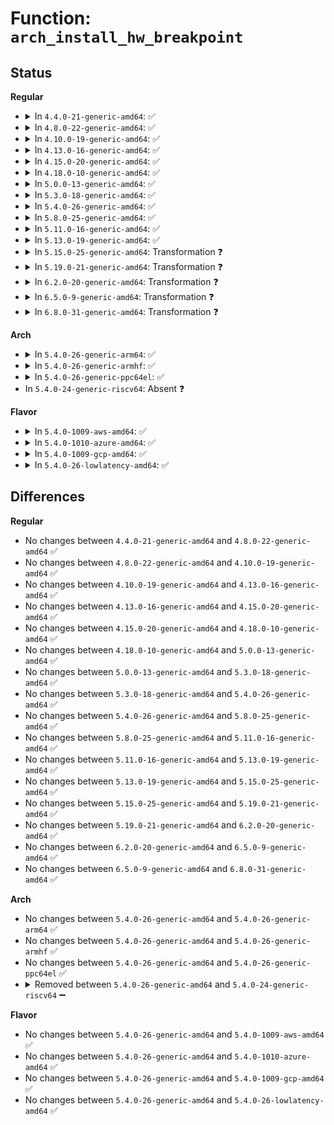 # Function: <code>arch_install_hw_breakpoint</code>

## Status
<b>Regular</b>
<ul>
<li>
<details>
<summary>In <code>4.4.0-21-generic-amd64</code>: ✅</summary>

```c
int arch_install_hw_breakpoint(struct perf_event * bp)
```

```json
{
  "name": "arch_install_hw_breakpoint",
  "collision_type": "Unique Global",
  "inline_type": "No",
  "funcs": [
    {
      "addr": 18446744071579070736,
      "name": "arch_install_hw_breakpoint",
      "external": true,
      "loc": "arch/x86/kernel/hw_breakpoint.c:105",
      "file": "arch/x86/kernel/hw_breakpoint.c",
      "inline": "seen, unknown",
      "caller_inline": [],
      "caller_func": [
        "arch/x86/kernel/kgdb.c:kgdb_correct_hw_break",
        "kernel/events/hw_breakpoint.c:hw_breakpoint_add"
      ]
    }
  ],
  "symbols": [
    {
      "addr": 18446744071579070736,
      "name": "arch_install_hw_breakpoint",
      "section": ".text",
      "bind": "STB_GLOBAL",
      "size": 294
    }
  ]
}
```
</details>
</li>
<li>
<details>
<summary>In <code>4.8.0-22-generic-amd64</code>: ✅</summary>

```c
int arch_install_hw_breakpoint(struct perf_event * bp)
```

```json
{
  "name": "arch_install_hw_breakpoint",
  "collision_type": "Unique Global",
  "inline_type": "No",
  "funcs": [
    {
      "addr": 18446744071579067168,
      "name": "arch_install_hw_breakpoint",
      "external": true,
      "loc": "arch/x86/kernel/hw_breakpoint.c:106",
      "file": "arch/x86/kernel/hw_breakpoint.c",
      "inline": "seen, unknown",
      "caller_inline": [],
      "caller_func": [
        "arch/x86/kernel/kgdb.c:kgdb_correct_hw_break",
        "kernel/events/hw_breakpoint.c:hw_breakpoint_add"
      ]
    }
  ],
  "symbols": [
    {
      "addr": 18446744071579067168,
      "name": "arch_install_hw_breakpoint",
      "section": ".text",
      "bind": "STB_GLOBAL",
      "size": 306
    }
  ]
}
```
</details>
</li>
<li>
<details>
<summary>In <code>4.10.0-19-generic-amd64</code>: ✅</summary>

```c
int arch_install_hw_breakpoint(struct perf_event * bp)
```

```json
{
  "name": "arch_install_hw_breakpoint",
  "collision_type": "Unique Global",
  "inline_type": "No",
  "funcs": [
    {
      "addr": 18446744071579066432,
      "name": "arch_install_hw_breakpoint",
      "external": true,
      "loc": "arch/x86/kernel/hw_breakpoint.c:106",
      "file": "arch/x86/kernel/hw_breakpoint.c",
      "inline": "seen, unknown",
      "caller_inline": [],
      "caller_func": [
        "arch/x86/kernel/kgdb.c:kgdb_correct_hw_break",
        "kernel/events/hw_breakpoint.c:hw_breakpoint_add"
      ]
    }
  ],
  "symbols": [
    {
      "addr": 18446744071579066432,
      "name": "arch_install_hw_breakpoint",
      "section": ".text",
      "bind": "STB_GLOBAL",
      "size": 306
    }
  ]
}
```
</details>
</li>
<li>
<details>
<summary>In <code>4.13.0-16-generic-amd64</code>: ✅</summary>

```c
int arch_install_hw_breakpoint(struct perf_event * bp)
```

```json
{
  "name": "arch_install_hw_breakpoint",
  "collision_type": "Unique Global",
  "inline_type": "No",
  "funcs": [
    {
      "addr": 18446744071579058112,
      "name": "arch_install_hw_breakpoint",
      "external": true,
      "loc": "arch/x86/kernel/hw_breakpoint.c:106",
      "file": "arch/x86/kernel/hw_breakpoint.c",
      "inline": "seen, unknown",
      "caller_inline": [],
      "caller_func": [
        "arch/x86/kernel/kgdb.c:kgdb_correct_hw_break",
        "kernel/events/hw_breakpoint.c:hw_breakpoint_add"
      ]
    }
  ],
  "symbols": [
    {
      "addr": 18446744071579058112,
      "name": "arch_install_hw_breakpoint",
      "section": ".text",
      "bind": "STB_GLOBAL",
      "size": 383
    }
  ]
}
```
</details>
</li>
<li>
<details>
<summary>In <code>4.15.0-20-generic-amd64</code>: ✅</summary>

```c
int arch_install_hw_breakpoint(struct perf_event * bp)
```

```json
{
  "name": "arch_install_hw_breakpoint",
  "collision_type": "Unique Global",
  "inline_type": "No",
  "funcs": [
    {
      "addr": 18446744071579067152,
      "name": "arch_install_hw_breakpoint",
      "external": true,
      "loc": "arch/x86/kernel/hw_breakpoint.c:106",
      "file": "arch/x86/kernel/hw_breakpoint.c",
      "inline": "seen, unknown",
      "caller_inline": [],
      "caller_func": [
        "arch/x86/kernel/kgdb.c:kgdb_correct_hw_break",
        "kernel/events/hw_breakpoint.c:hw_breakpoint_add"
      ]
    }
  ],
  "symbols": [
    {
      "addr": 18446744071579067152,
      "name": "arch_install_hw_breakpoint",
      "section": ".text",
      "bind": "STB_GLOBAL",
      "size": 397
    }
  ]
}
```
</details>
</li>
<li>
<details>
<summary>In <code>4.18.0-10-generic-amd64</code>: ✅</summary>

```c
int arch_install_hw_breakpoint(struct perf_event * bp)
```

```json
{
  "name": "arch_install_hw_breakpoint",
  "collision_type": "Unique Global",
  "inline_type": "No",
  "funcs": [
    {
      "addr": 18446744071579071360,
      "name": "arch_install_hw_breakpoint",
      "external": true,
      "loc": "arch/x86/kernel/hw_breakpoint.c:106",
      "file": "arch/x86/kernel/hw_breakpoint.c",
      "inline": "seen, unknown",
      "caller_inline": [],
      "caller_func": [
        "arch/x86/kernel/kgdb.c:kgdb_correct_hw_break",
        "kernel/events/hw_breakpoint.c:hw_breakpoint_add",
        "kernel/events/hw_breakpoint.c:hw_breakpoint_add"
      ]
    }
  ],
  "symbols": [
    {
      "addr": 18446744071579071360,
      "name": "arch_install_hw_breakpoint",
      "section": ".text",
      "bind": "STB_GLOBAL",
      "size": 400
    }
  ]
}
```
</details>
</li>
<li>
<details>
<summary>In <code>5.0.0-13-generic-amd64</code>: ✅</summary>

```c
int arch_install_hw_breakpoint(struct perf_event * bp)
```

```json
{
  "name": "arch_install_hw_breakpoint",
  "collision_type": "Unique Global",
  "inline_type": "No",
  "funcs": [
    {
      "addr": 18446744071579075984,
      "name": "arch_install_hw_breakpoint",
      "external": true,
      "loc": "arch/x86/kernel/hw_breakpoint.c:106",
      "file": "arch/x86/kernel/hw_breakpoint.c",
      "inline": "seen, unknown",
      "caller_inline": [],
      "caller_func": [
        "arch/x86/kernel/kgdb.c:kgdb_correct_hw_break",
        "kernel/events/hw_breakpoint.c:hw_breakpoint_add",
        "kernel/events/hw_breakpoint.c:hw_breakpoint_add"
      ]
    }
  ],
  "symbols": [
    {
      "addr": 18446744071579075984,
      "name": "arch_install_hw_breakpoint",
      "section": ".text",
      "bind": "STB_GLOBAL",
      "size": 400
    }
  ]
}
```
</details>
</li>
<li>
<details>
<summary>In <code>5.3.0-18-generic-amd64</code>: ✅</summary>

```c
int arch_install_hw_breakpoint(struct perf_event * bp)
```

```json
{
  "name": "arch_install_hw_breakpoint",
  "collision_type": "Unique Global",
  "inline_type": "No",
  "funcs": [
    {
      "addr": 18446744071579085616,
      "name": "arch_install_hw_breakpoint",
      "external": true,
      "loc": "arch/x86/kernel/hw_breakpoint.c:94",
      "file": "arch/x86/kernel/hw_breakpoint.c",
      "inline": "seen, unknown",
      "caller_inline": [],
      "caller_func": [
        "arch/x86/kernel/kgdb.c:kgdb_correct_hw_break",
        "kernel/events/hw_breakpoint.c:hw_breakpoint_add",
        "kernel/events/hw_breakpoint.c:hw_breakpoint_add"
      ]
    }
  ],
  "symbols": [
    {
      "addr": 18446744071579085616,
      "name": "arch_install_hw_breakpoint",
      "section": ".text",
      "bind": "STB_GLOBAL",
      "size": 400
    }
  ]
}
```
</details>
</li>
<li>
<details>
<summary>In <code>5.4.0-26-generic-amd64</code>: ✅</summary>

```c
int arch_install_hw_breakpoint(struct perf_event * bp)
```

```json
{
  "name": "arch_install_hw_breakpoint",
  "collision_type": "Unique Global",
  "inline_type": "No",
  "funcs": [
    {
      "addr": 18446744071579087616,
      "name": "arch_install_hw_breakpoint",
      "external": true,
      "loc": "arch/x86/kernel/hw_breakpoint.c:94",
      "file": "arch/x86/kernel/hw_breakpoint.c",
      "inline": "seen, unknown",
      "caller_inline": [],
      "caller_func": [
        "arch/x86/kernel/kgdb.c:kgdb_correct_hw_break",
        "kernel/events/hw_breakpoint.c:hw_breakpoint_add",
        "kernel/events/hw_breakpoint.c:hw_breakpoint_add"
      ]
    }
  ],
  "symbols": [
    {
      "addr": 18446744071579087616,
      "name": "arch_install_hw_breakpoint",
      "section": ".text",
      "bind": "STB_GLOBAL",
      "size": 400
    }
  ]
}
```
</details>
</li>
<li>
<details>
<summary>In <code>5.8.0-25-generic-amd64</code>: ✅</summary>

```c
int arch_install_hw_breakpoint(struct perf_event * bp)
```

```json
{
  "name": "arch_install_hw_breakpoint",
  "collision_type": "Unique Global",
  "inline_type": "No",
  "funcs": [
    {
      "addr": 18446744071579099712,
      "name": "arch_install_hw_breakpoint",
      "external": true,
      "loc": "arch/x86/kernel/hw_breakpoint.c:96",
      "file": "arch/x86/kernel/hw_breakpoint.c",
      "inline": "seen, unknown",
      "caller_inline": [],
      "caller_func": [
        "arch/x86/kernel/kgdb.c:kgdb_correct_hw_break",
        "kernel/events/hw_breakpoint.c:hw_breakpoint_add",
        "kernel/events/hw_breakpoint.c:hw_breakpoint_add"
      ]
    }
  ],
  "symbols": [
    {
      "addr": 18446744071579099712,
      "name": "arch_install_hw_breakpoint",
      "section": ".text",
      "bind": "STB_GLOBAL",
      "size": 282
    }
  ]
}
```
</details>
</li>
<li>
<details>
<summary>In <code>5.11.0-16-generic-amd64</code>: ✅</summary>

```c
int arch_install_hw_breakpoint(struct perf_event * bp)
```

```json
{
  "name": "arch_install_hw_breakpoint",
  "collision_type": "Unique Global",
  "inline_type": "No",
  "funcs": [
    {
      "addr": 18446744071579099888,
      "name": "arch_install_hw_breakpoint",
      "external": true,
      "loc": "arch/x86/kernel/hw_breakpoint.c:96",
      "file": "arch/x86/kernel/hw_breakpoint.c",
      "inline": "seen, unknown",
      "caller_inline": [],
      "caller_func": [
        "arch/x86/kernel/kgdb.c:kgdb_correct_hw_break",
        "kernel/events/hw_breakpoint.c:hw_breakpoint_add",
        "kernel/events/hw_breakpoint.c:hw_breakpoint_add"
      ]
    }
  ],
  "symbols": [
    {
      "addr": 18446744071579099888,
      "name": "arch_install_hw_breakpoint",
      "section": ".text",
      "bind": "STB_GLOBAL",
      "size": 282
    }
  ]
}
```
</details>
</li>
<li>
<details>
<summary>In <code>5.13.0-19-generic-amd64</code>: ✅</summary>

```c
int arch_install_hw_breakpoint(struct perf_event * bp)
```

```json
{
  "name": "arch_install_hw_breakpoint",
  "collision_type": "Unique Global",
  "inline_type": "No",
  "funcs": [
    {
      "addr": 18446744071579106352,
      "name": "arch_install_hw_breakpoint",
      "external": true,
      "loc": "arch/x86/kernel/hw_breakpoint.c:96",
      "file": "arch/x86/kernel/hw_breakpoint.c",
      "inline": "seen, unknown",
      "caller_inline": [],
      "caller_func": [
        "arch/x86/kernel/kgdb.c:kgdb_correct_hw_break",
        "kernel/events/hw_breakpoint.c:hw_breakpoint_add",
        "kernel/events/hw_breakpoint.c:hw_breakpoint_add"
      ]
    }
  ],
  "symbols": [
    {
      "addr": 18446744071579106352,
      "name": "arch_install_hw_breakpoint",
      "section": ".text",
      "bind": "STB_GLOBAL",
      "size": 271
    }
  ]
}
```
</details>
</li>
<li>
<details>
<summary>In <code>5.15.0-25-generic-amd64</code>: Transformation ❓</summary>

```c
int arch_install_hw_breakpoint(struct perf_event * bp)
```

```json
{
  "name": "arch_install_hw_breakpoint",
  "collision_type": "Unique Global",
  "inline_type": "No",
  "funcs": [
    {
      "addr": 0,
      "name": "arch_install_hw_breakpoint",
      "external": true,
      "loc": "arch/x86/kernel/hw_breakpoint.c:96",
      "file": "arch/x86/kernel/hw_breakpoint.c",
      "inline": "seen, unknown",
      "caller_inline": [],
      "caller_func": [
        "arch/x86/kernel/kgdb.c:kgdb_correct_hw_break",
        "kernel/events/hw_breakpoint.c:hw_breakpoint_add",
        "kernel/events/hw_breakpoint.c:hw_breakpoint_add"
      ]
    }
  ],
  "symbols": [
    {
      "addr": 18446744071592057146,
      "name": "arch_install_hw_breakpoint.cold",
      "section": ".text",
      "bind": "STB_LOCAL",
      "size": 20
    },
    {
      "addr": 18446744071579130720,
      "name": "arch_install_hw_breakpoint",
      "section": ".text",
      "bind": "STB_GLOBAL",
      "size": 360
    }
  ]
}
```
</details>
</li>
<li>
<details>
<summary>In <code>5.19.0-21-generic-amd64</code>: Transformation ❓</summary>

```c
int arch_install_hw_breakpoint(struct perf_event * bp)
```

```json
{
  "name": "arch_install_hw_breakpoint",
  "collision_type": "Unique Global",
  "inline_type": "No",
  "funcs": [
    {
      "addr": 0,
      "name": "arch_install_hw_breakpoint",
      "external": true,
      "loc": "arch/x86/kernel/hw_breakpoint.c:96",
      "file": "arch/x86/kernel/hw_breakpoint.c",
      "inline": "seen, unknown",
      "caller_inline": [],
      "caller_func": [
        "arch/x86/kernel/kgdb.c:kgdb_correct_hw_break",
        "kernel/events/hw_breakpoint.c:hw_breakpoint_add",
        "kernel/events/hw_breakpoint.c:hw_breakpoint_add"
      ]
    }
  ],
  "symbols": [
    {
      "addr": 18446744071593825255,
      "name": "arch_install_hw_breakpoint.cold",
      "section": ".text",
      "bind": "STB_LOCAL",
      "size": 20
    },
    {
      "addr": 18446744071579166432,
      "name": "arch_install_hw_breakpoint",
      "section": ".text",
      "bind": "STB_GLOBAL",
      "size": 364
    }
  ]
}
```
</details>
</li>
<li>
<details>
<summary>In <code>6.2.0-20-generic-amd64</code>: Transformation ❓</summary>

```c
int arch_install_hw_breakpoint(struct perf_event * bp)
```

```json
{
  "name": "arch_install_hw_breakpoint",
  "collision_type": "Unique Global",
  "inline_type": "No",
  "funcs": [
    {
      "addr": 0,
      "name": "arch_install_hw_breakpoint",
      "external": true,
      "loc": "arch/x86/kernel/hw_breakpoint.c:96",
      "file": "arch/x86/kernel/hw_breakpoint.c",
      "inline": "seen, unknown",
      "caller_inline": [],
      "caller_func": [
        "arch/x86/kernel/kgdb.c:kgdb_correct_hw_break",
        "kernel/events/hw_breakpoint.c:hw_breakpoint_add",
        "kernel/events/hw_breakpoint.c:hw_breakpoint_add"
      ]
    }
  ],
  "symbols": [
    {
      "addr": 18446744071595959515,
      "name": "arch_install_hw_breakpoint.cold",
      "section": ".text",
      "bind": "STB_LOCAL",
      "size": 20
    },
    {
      "addr": 18446744071579219088,
      "name": "arch_install_hw_breakpoint",
      "section": ".text",
      "bind": "STB_GLOBAL",
      "size": 364
    }
  ]
}
```
</details>
</li>
<li>
<details>
<summary>In <code>6.5.0-9-generic-amd64</code>: Transformation ❓</summary>

```c
int arch_install_hw_breakpoint(struct perf_event * bp)
```

```json
{
  "name": "arch_install_hw_breakpoint",
  "collision_type": "Unique Global",
  "inline_type": "No",
  "funcs": [
    {
      "addr": 0,
      "name": "arch_install_hw_breakpoint",
      "external": true,
      "loc": "arch/x86/kernel/hw_breakpoint.c:96",
      "file": "arch/x86/kernel/hw_breakpoint.c",
      "inline": "seen, unknown",
      "caller_inline": [],
      "caller_func": [
        "arch/x86/kernel/kgdb.c:kgdb_correct_hw_break",
        "kernel/events/hw_breakpoint.c:hw_breakpoint_add",
        "kernel/events/hw_breakpoint.c:hw_breakpoint_add"
      ]
    }
  ],
  "symbols": [
    {
      "addr": 18446744071596476884,
      "name": "arch_install_hw_breakpoint.cold",
      "section": ".text",
      "bind": "STB_LOCAL",
      "size": 20
    },
    {
      "addr": 18446744071579224528,
      "name": "arch_install_hw_breakpoint",
      "section": ".text",
      "bind": "STB_GLOBAL",
      "size": 363
    }
  ]
}
```
</details>
</li>
<li>
<details>
<summary>In <code>6.8.0-31-generic-amd64</code>: Transformation ❓</summary>

```c
int arch_install_hw_breakpoint(struct perf_event * bp)
```

```json
{
  "name": "arch_install_hw_breakpoint",
  "collision_type": "Unique Global",
  "inline_type": "No",
  "funcs": [
    {
      "addr": 0,
      "name": "arch_install_hw_breakpoint",
      "external": true,
      "loc": "arch/x86/kernel/hw_breakpoint.c:96",
      "file": "arch/x86/kernel/hw_breakpoint.c",
      "inline": "seen, unknown",
      "caller_inline": [],
      "caller_func": [
        "arch/x86/kernel/kgdb.c:kgdb_correct_hw_break",
        "kernel/events/hw_breakpoint.c:hw_breakpoint_add",
        "kernel/events/hw_breakpoint.c:hw_breakpoint_add"
      ]
    }
  ],
  "symbols": [
    {
      "addr": 18446744071597372669,
      "name": "arch_install_hw_breakpoint.cold",
      "section": ".text",
      "bind": "STB_LOCAL",
      "size": 20
    },
    {
      "addr": 18446744071579253392,
      "name": "arch_install_hw_breakpoint",
      "section": ".text",
      "bind": "STB_GLOBAL",
      "size": 363
    }
  ]
}
```
</details>
</li>
</ul>
<b>Arch</b>
<ul>
<li>
<details>
<summary>In <code>5.4.0-26-generic-arm64</code>: ✅</summary>

```c
int arch_install_hw_breakpoint(struct perf_event * bp)
```

```json
{
  "name": "arch_install_hw_breakpoint",
  "collision_type": "Unique Global",
  "inline_type": "No",
  "funcs": [
    {
      "addr": 18446603336490312200,
      "name": "arch_install_hw_breakpoint",
      "external": true,
      "loc": "arch/arm64/kernel/hw_breakpoint.c:288",
      "file": "arch/arm64/kernel/hw_breakpoint.c",
      "inline": "seen, unknown",
      "caller_inline": [],
      "caller_func": [
        "kernel/events/hw_breakpoint.c:hw_breakpoint_add",
        "kernel/events/hw_breakpoint.c:hw_breakpoint_add"
      ]
    }
  ],
  "symbols": [
    {
      "addr": 18446603336490312200,
      "name": "arch_install_hw_breakpoint",
      "section": ".text",
      "bind": "STB_GLOBAL",
      "size": 48
    }
  ]
}
```
</details>
</li>
<li>
<details>
<summary>In <code>5.4.0-26-generic-armhf</code>: ✅</summary>

```c
int arch_install_hw_breakpoint(struct perf_event * bp)
```

```json
{
  "name": "arch_install_hw_breakpoint",
  "collision_type": "Unique Global",
  "inline_type": "No",
  "funcs": [
    {
      "addr": 3224464200,
      "name": "arch_install_hw_breakpoint",
      "external": true,
      "loc": "arch/arm/kernel/hw_breakpoint.c:322",
      "file": "arch/arm/kernel/hw_breakpoint.c",
      "inline": "seen, unknown",
      "caller_inline": [],
      "caller_func": [
        "arch/arm/kernel/hw_breakpoint.c:hw_breakpoint_pending",
        "arch/arm/kernel/hw_breakpoint.c:hw_breakpoint_pending",
        "arch/arm/kernel/hw_breakpoint.c:hw_breakpoint_pending",
        "arch/arm/kernel/hw_breakpoint.c:hw_breakpoint_pending",
        "kernel/events/hw_breakpoint.c:hw_breakpoint_add"
      ]
    }
  ],
  "symbols": [
    {
      "addr": 3224464200,
      "name": "arch_install_hw_breakpoint",
      "section": ".text",
      "bind": "STB_GLOBAL",
      "size": 412
    }
  ]
}
```
</details>
</li>
<li>
<details>
<summary>In <code>5.4.0-26-generic-ppc64el</code>: ✅</summary>

```c
int arch_install_hw_breakpoint(struct perf_event * bp)
```

```json
{
  "name": "arch_install_hw_breakpoint",
  "collision_type": "Unique Global",
  "inline_type": "No",
  "funcs": [
    {
      "addr": 13835058055282394208,
      "name": "arch_install_hw_breakpoint",
      "external": true,
      "loc": "arch/powerpc/kernel/hw_breakpoint.c:54",
      "file": "arch/powerpc/kernel/hw_breakpoint.c",
      "inline": "seen, unknown",
      "caller_inline": [],
      "caller_func": [
        "kernel/events/hw_breakpoint.c:hw_breakpoint_add",
        "kernel/events/hw_breakpoint.c:hw_breakpoint_add"
      ]
    }
  ],
  "symbols": [
    {
      "addr": 13835058055282394208,
      "name": "arch_install_hw_breakpoint",
      "section": ".text",
      "bind": "STB_GLOBAL",
      "size": 104
    }
  ]
}
```
</details>
</li>
<li>
In <code>5.4.0-24-generic-riscv64</code>: Absent ❓
</li>
</ul>
<b>Flavor</b>
<ul>
<li>
<details>
<summary>In <code>5.4.0-1009-aws-amd64</code>: ✅</summary>

```c
int arch_install_hw_breakpoint(struct perf_event * bp)
```

```json
{
  "name": "arch_install_hw_breakpoint",
  "collision_type": "Unique Global",
  "inline_type": "No",
  "funcs": [
    {
      "addr": 18446744071579087968,
      "name": "arch_install_hw_breakpoint",
      "external": true,
      "loc": "arch/x86/kernel/hw_breakpoint.c:94",
      "file": "arch/x86/kernel/hw_breakpoint.c",
      "inline": "seen, unknown",
      "caller_inline": [],
      "caller_func": [
        "arch/x86/kernel/kgdb.c:kgdb_correct_hw_break",
        "kernel/events/hw_breakpoint.c:hw_breakpoint_add",
        "kernel/events/hw_breakpoint.c:hw_breakpoint_add"
      ]
    }
  ],
  "symbols": [
    {
      "addr": 18446744071579087968,
      "name": "arch_install_hw_breakpoint",
      "section": ".text",
      "bind": "STB_GLOBAL",
      "size": 400
    }
  ]
}
```
</details>
</li>
<li>
<details>
<summary>In <code>5.4.0-1010-azure-amd64</code>: ✅</summary>

```c
int arch_install_hw_breakpoint(struct perf_event * bp)
```

```json
{
  "name": "arch_install_hw_breakpoint",
  "collision_type": "Unique Global",
  "inline_type": "No",
  "funcs": [
    {
      "addr": 18446744071579020352,
      "name": "arch_install_hw_breakpoint",
      "external": true,
      "loc": "arch/x86/kernel/hw_breakpoint.c:94",
      "file": "arch/x86/kernel/hw_breakpoint.c",
      "inline": "seen, unknown",
      "caller_inline": [],
      "caller_func": [
        "arch/x86/kernel/kgdb.c:kgdb_correct_hw_break",
        "kernel/events/hw_breakpoint.c:hw_breakpoint_add",
        "kernel/events/hw_breakpoint.c:hw_breakpoint_add"
      ]
    }
  ],
  "symbols": [
    {
      "addr": 18446744071579020352,
      "name": "arch_install_hw_breakpoint",
      "section": ".text",
      "bind": "STB_GLOBAL",
      "size": 376
    }
  ]
}
```
</details>
</li>
<li>
<details>
<summary>In <code>5.4.0-1009-gcp-amd64</code>: ✅</summary>

```c
int arch_install_hw_breakpoint(struct perf_event * bp)
```

```json
{
  "name": "arch_install_hw_breakpoint",
  "collision_type": "Unique Global",
  "inline_type": "No",
  "funcs": [
    {
      "addr": 18446744071579087552,
      "name": "arch_install_hw_breakpoint",
      "external": true,
      "loc": "arch/x86/kernel/hw_breakpoint.c:94",
      "file": "arch/x86/kernel/hw_breakpoint.c",
      "inline": "seen, unknown",
      "caller_inline": [],
      "caller_func": [
        "arch/x86/kernel/kgdb.c:kgdb_correct_hw_break",
        "kernel/events/hw_breakpoint.c:hw_breakpoint_add",
        "kernel/events/hw_breakpoint.c:hw_breakpoint_add"
      ]
    }
  ],
  "symbols": [
    {
      "addr": 18446744071579087552,
      "name": "arch_install_hw_breakpoint",
      "section": ".text",
      "bind": "STB_GLOBAL",
      "size": 400
    }
  ]
}
```
</details>
</li>
<li>
<details>
<summary>In <code>5.4.0-26-lowlatency-amd64</code>: ✅</summary>

```c
int arch_install_hw_breakpoint(struct perf_event * bp)
```

```json
{
  "name": "arch_install_hw_breakpoint",
  "collision_type": "Unique Global",
  "inline_type": "No",
  "funcs": [
    {
      "addr": 18446744071579091648,
      "name": "arch_install_hw_breakpoint",
      "external": true,
      "loc": "arch/x86/kernel/hw_breakpoint.c:94",
      "file": "arch/x86/kernel/hw_breakpoint.c",
      "inline": "seen, unknown",
      "caller_inline": [],
      "caller_func": [
        "arch/x86/kernel/kgdb.c:kgdb_correct_hw_break",
        "kernel/events/hw_breakpoint.c:hw_breakpoint_add",
        "kernel/events/hw_breakpoint.c:hw_breakpoint_add"
      ]
    }
  ],
  "symbols": [
    {
      "addr": 18446744071579091648,
      "name": "arch_install_hw_breakpoint",
      "section": ".text",
      "bind": "STB_GLOBAL",
      "size": 400
    }
  ]
}
```
</details>
</li>
</ul>

## Differences
<b>Regular</b>
<ul>
<li>
No changes between <code>4.4.0-21-generic-amd64</code> and <code>4.8.0-22-generic-amd64</code> ✅
</li>
<li>
No changes between <code>4.8.0-22-generic-amd64</code> and <code>4.10.0-19-generic-amd64</code> ✅
</li>
<li>
No changes between <code>4.10.0-19-generic-amd64</code> and <code>4.13.0-16-generic-amd64</code> ✅
</li>
<li>
No changes between <code>4.13.0-16-generic-amd64</code> and <code>4.15.0-20-generic-amd64</code> ✅
</li>
<li>
No changes between <code>4.15.0-20-generic-amd64</code> and <code>4.18.0-10-generic-amd64</code> ✅
</li>
<li>
No changes between <code>4.18.0-10-generic-amd64</code> and <code>5.0.0-13-generic-amd64</code> ✅
</li>
<li>
No changes between <code>5.0.0-13-generic-amd64</code> and <code>5.3.0-18-generic-amd64</code> ✅
</li>
<li>
No changes between <code>5.3.0-18-generic-amd64</code> and <code>5.4.0-26-generic-amd64</code> ✅
</li>
<li>
No changes between <code>5.4.0-26-generic-amd64</code> and <code>5.8.0-25-generic-amd64</code> ✅
</li>
<li>
No changes between <code>5.8.0-25-generic-amd64</code> and <code>5.11.0-16-generic-amd64</code> ✅
</li>
<li>
No changes between <code>5.11.0-16-generic-amd64</code> and <code>5.13.0-19-generic-amd64</code> ✅
</li>
<li>
No changes between <code>5.13.0-19-generic-amd64</code> and <code>5.15.0-25-generic-amd64</code> ✅
</li>
<li>
No changes between <code>5.15.0-25-generic-amd64</code> and <code>5.19.0-21-generic-amd64</code> ✅
</li>
<li>
No changes between <code>5.19.0-21-generic-amd64</code> and <code>6.2.0-20-generic-amd64</code> ✅
</li>
<li>
No changes between <code>6.2.0-20-generic-amd64</code> and <code>6.5.0-9-generic-amd64</code> ✅
</li>
<li>
No changes between <code>6.5.0-9-generic-amd64</code> and <code>6.8.0-31-generic-amd64</code> ✅
</li>
</ul>
<b>Arch</b>
<ul>
<li>
No changes between <code>5.4.0-26-generic-amd64</code> and <code>5.4.0-26-generic-arm64</code> ✅
</li>
<li>
No changes between <code>5.4.0-26-generic-amd64</code> and <code>5.4.0-26-generic-armhf</code> ✅
</li>
<li>
No changes between <code>5.4.0-26-generic-amd64</code> and <code>5.4.0-26-generic-ppc64el</code> ✅
</li>
<li>
<details>
<summary>Removed between <code>5.4.0-26-generic-amd64</code> and <code>5.4.0-24-generic-riscv64</code> ➖</summary>

```c
int arch_install_hw_breakpoint(struct perf_event * bp)
```
</details>
</li>
</ul>
<b>Flavor</b>
<ul>
<li>
No changes between <code>5.4.0-26-generic-amd64</code> and <code>5.4.0-1009-aws-amd64</code> ✅
</li>
<li>
No changes between <code>5.4.0-26-generic-amd64</code> and <code>5.4.0-1010-azure-amd64</code> ✅
</li>
<li>
No changes between <code>5.4.0-26-generic-amd64</code> and <code>5.4.0-1009-gcp-amd64</code> ✅
</li>
<li>
No changes between <code>5.4.0-26-generic-amd64</code> and <code>5.4.0-26-lowlatency-amd64</code> ✅
</li>
</ul>
